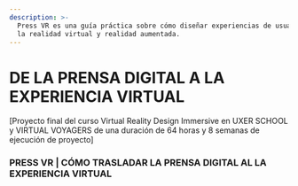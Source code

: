 ```yaml
---
description: >-
  Press VR es una guía práctica sobre cómo diseñar experiencias de usuario para
  la realidad virtual y realidad aumentada.
---
```


# DE LA PRENSA DIGITAL A LA EXPERIENCIA VIRTUAL

\[Proyecto final del curso Virtual Reality Design Immersive en UXER SCHOOL y VIRTUAL VOYAGERS de una duración de 64 horas y 8 semanas de ejecución de proyecto\]

### PRESS VR \| CÓMO TRASLADAR LA PRENSA DIGITAL AL LA EXPERIENCIA VIRTUAL

